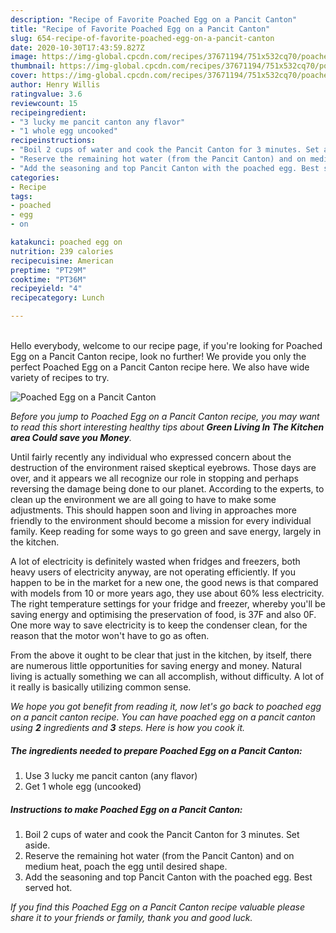 ```yaml
---
description: "Recipe of Favorite Poached Egg on a Pancit Canton"
title: "Recipe of Favorite Poached Egg on a Pancit Canton"
slug: 654-recipe-of-favorite-poached-egg-on-a-pancit-canton
date: 2020-10-30T17:43:59.827Z
image: https://img-global.cpcdn.com/recipes/37671194/751x532cq70/poached-egg-on-a-pancit-canton-recipe-main-photo.jpg
thumbnail: https://img-global.cpcdn.com/recipes/37671194/751x532cq70/poached-egg-on-a-pancit-canton-recipe-main-photo.jpg
cover: https://img-global.cpcdn.com/recipes/37671194/751x532cq70/poached-egg-on-a-pancit-canton-recipe-main-photo.jpg
author: Henry Willis
ratingvalue: 3.6
reviewcount: 15
recipeingredient:
- "3 lucky me pancit canton any flavor"
- "1 whole egg uncooked"
recipeinstructions:
- "Boil 2 cups of water and cook the Pancit Canton for 3 minutes. Set aside."
- "Reserve the remaining hot water (from the Pancit Canton) and on medium heat, poach the egg until desired shape."
- "Add the seasoning and top Pancit Canton with the poached egg. Best served hot."
categories:
- Recipe
tags:
- poached
- egg
- on

katakunci: poached egg on 
nutrition: 239 calories
recipecuisine: American
preptime: "PT29M"
cooktime: "PT36M"
recipeyield: "4"
recipecategory: Lunch

---
```

<br>
Hello everybody, welcome to our recipe page, if you're looking for Poached Egg on a Pancit Canton recipe, look no further! We provide you only the perfect Poached Egg on a Pancit Canton recipe here. We also have wide variety of recipes to try.
<br>


![Poached Egg on a Pancit Canton](https://img-global.cpcdn.com/recipes/37671194/751x532cq70/poached-egg-on-a-pancit-canton-recipe-main-photo.jpg)

<i>Before you jump to Poached Egg on a Pancit Canton recipe, you may want to read this short interesting healthy tips about 
<strong>Green Living In The Kitchen area Could save you Money</strong>.</i>
</br>

Until fairly recently any individual who expressed concern about the destruction of the environment raised skeptical eyebrows. Those days are over, and it appears we all recognize our role in stopping and perhaps reversing the damage being done to our planet. According to the experts, to clean up the environment we are all going to have to make some adjustments. This should happen soon and living in approaches more friendly to the environment should become a mission for every individual family. Keep reading for some ways to go green and save energy, largely in the kitchen.

A lot of electricity is definitely wasted when fridges and freezers, both heavy users of electricity anyway, are not operating efficiently. If you happen to be in the market for a new one, the good news is that compared with models from 10 or more years ago, they use about 60% less electricity. The right temperature settings for your fridge and freezer, whereby you'll be saving energy and optimising the preservation of food, is 37F and also 0F. One more way to save electricity is to keep the condenser clean, for the reason that the motor won't have to go as often.

From the above it ought to be clear that just in the kitchen, by itself, there are numerous little opportunities for saving energy and money. Natural living is actually something we can all accomplish, without difficulty. A lot of it really is basically utilizing common sense.


<i>We hope you got benefit from reading it, now let's go back to poached egg on a pancit canton recipe. You can have poached egg on a pancit canton using <strong>2</strong> ingredients and <strong>3</strong> steps. Here is how you cook it.
</i>

##### The ingredients needed to prepare Poached Egg on a Pancit Canton:

1. Use 3 lucky me pancit canton (any flavor)
1. Get 1 whole egg (uncooked)


##### Instructions to make Poached Egg on a Pancit Canton:

1. Boil 2 cups of water and cook the Pancit Canton for 3 minutes. Set aside.
1. Reserve the remaining hot water (from the Pancit Canton) and on medium heat, poach the egg until desired shape.
1. Add the seasoning and top Pancit Canton with the poached egg. Best served hot.


<i>If you find this Poached Egg on a Pancit Canton recipe valuable please share it to your friends or family, thank you and good luck.</i>
